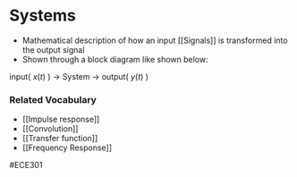 # Systems
- Mathematical description of how an input [[Signals]] is transformed into the output signal
- Shown through a block diagram like shown below:

input( $x(t)$ ) -> System -> output( $y(t)$ )

### Related Vocabulary
- [[Impulse response]]
- [[Convolution]]
- [[Transfer function]]
- [[Frequency Response]]

#ECE301 
